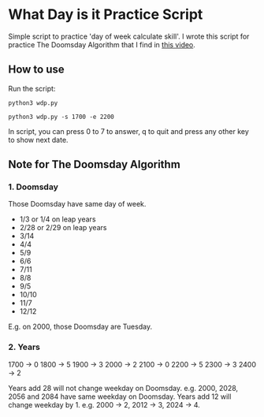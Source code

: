 # What Day is it Practice Script

Simple script to practice 'day of week calculate skill'. I wrote this script for practice The Doomsday Algorithm that I find in [this video](https://youtu.be/z2x3SSBVGJU).

## How to use

Run the script:
```
python3 wdp.py

python3 wdp.py -s 1700 -e 2200
```
In script, you can press 0 to 7 to answer, q to quit and press any other key to show next date.


## Note for The Doomsday Algorithm

### 1. Doomsday

Those Doomsday have same day of week.
- 1/3 or 1/4 on leap years
- 2/28 or 2/29 on leap years
- 3/14
- 4/4
- 5/9
- 6/6
- 7/11
- 8/8
- 9/5
- 10/10
- 11/7
- 12/12

E.g. on 2000, those Doomsday are Tuesday.

### 2. Years

1700 -> 0
1800 -> 5
1900 -> 3
2000 -> 2
2100 -> 0
2200 -> 5
2300 -> 3
2400 -> 2

Years add 28 will not change weekday on Doomsday. e.g. 2000, 2028, 2056 and 2084 have same weekday on Doomsday.
Years add 12 will change weekday by 1. e.g. 2000 -> 2, 2012 -> 3, 2024 -> 4.
